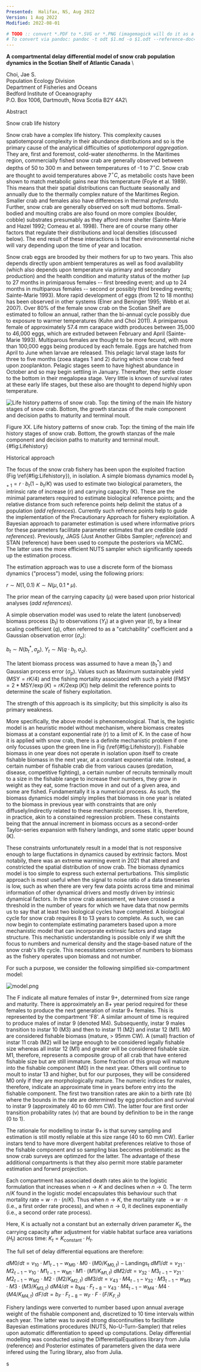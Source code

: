```yaml
---
Presented:  Halifax, NS, Aug 2022
Version: 1 Aug 2022
Modified: 2022-08-01

# TODO :: convert *.PDF to *.SVG or *.PNG (imagemagick will do it as a batch)
# To convert via pandoc: pandoc -t odt $1.md -o $1.odt --reference-doc=~/Documents/pandoc-templates/custom-reference-draft.odt
---
```



**A compartmental delay differential model of snow crab population dynamics in the Scotian Shelf of Atlantic Canada** \

Choi, Jae S.\
Population Ecology Division\
Department of Fisheries and Oceans\
Bedford Institute of Oceanography\
P.O. Box 1006, Dartmouth, Nova Scotia B2Y 4A2\




Abstract 

Snow crab life history

Snow crab have a complex life history. This complexity causes
spatiotemporal complexity in their abundance distributions and so is the
primary cause of the analytical difficulties of *spatiotemporal
aggregation*. They are, first and foremost, cold-water *stenotherms*. In
the Maritimes region, commercially fished snow crab are generally
observed between depths of 50 to 300 m and between temperatures of -1 to
7${^\circ}C$. Snow crab are thought to avoid temperatures above
7${^\circ}C$, as metabolic costs have been shown to match metabolic
gains near this temperature (Foyle et al. 1989). This means that their
spatial distributions can fluctuate seasonally and annually due to the
thermally complex nature of the Maritimes Region. Smaller crab and
females also have differences in thermal *preferenda*. Further, snow
crab are generally observed on soft mud bottoms. Small-bodied and
moulting crabs are also found on more complex (boulder, cobble)
substrates presumably as they afford more shelter (Sainte-Marie and
Hazel 1992; Comeau et al. 1998). There are of course many other factors
that regulate their distributions and local densities (discussed below).
The end result of these interactions is that their environmental niche
will vary depending upon the time of year and location.

Snow crab eggs are brooded by their mothers for up to two years. This
also depends directly upon ambient temperatures as well as food
availability (which also depends upon temperature via primary and
secondary production) and the health condition and maturity status of
the mother (up to 27 months in primiparous females -- first breeding
event; and up to 24 months in multiparous females -- second or possibly
third breeding events; Sainte-Marie 1993). More rapid development of
eggs (from 12 to 18 months) has been observed in other systems (Elner
and Beninger 1995; Webb et al. 2007). Over 80% of the female snow crab
on the Scotian Shelf are estimated to follow an annual, rather than the
bi-annual cycle possibly due to exposure to warmer temperatures (Kuhn
and Choi 2011). A primiparous female of approximately 57.4 mm carapace
width produces between 35,000 to 46,000 eggs, which are extruded between
February and April (Sainte-Marie 1993). Multiparous females are thought
to be more fecund, with more than 100,000 eggs being produced by each
female. Eggs are hatched from April to June when larvae are released.
This pelagic larval stage lasts for three to five months (zoea stages 1
and 2) during which snow crab feed upon zooplankton. Pelagic stages seem
to have highest abundance in October and so may begin settling in
January. Thereafter, they settle closer to the bottom in their megalopea
stage. Very little is known of survival rates at these early life
stages, but these also are thought to depend highly upon temperature.

![Life history patterns of snow crab. Top: the timing of the main life 
history stages of snow crab. Bottom, the growth stanzas of the male 
component and decision paths to maturity and terminal 
moult.](lifecycle2.png) 

Figure XX. Life history patterns of snow crab. Top: the timing of the main 
life history stages of snow crab. Bottom, the growth stanzas of the male 
component and decision paths to maturity and terminal moult.{#fig:Lifehistory}



Historical approach

The focus of the snow crab fishery has been upon the exploited 
fraction (Fig \ref{#fig:Lifehistory}), in isolation. A simple biomass 
dynamics model $b_{t+1}=r \cdot b_t(1-b_t/K)$ was used to estimate two 
biological parameters, the intrinsic rate of increase (r) and carrying 
capacity (K). These are the minimal parameters required to estimate 
biological reference points; and the relative distance from such 
reference points help delimit  the status of a population 
(*add references*). Currently such refrence points help to guide the implementation of the Precautionary Approach for fishery exploitation. A Bayesian approach to parameter estimation is used where informative priors for these parameters facilitate parameter estimates that are credible (*add* *references*). Previously, JAGS (Just Another Gibbs Sampler; *reference*) and STAN (reference) have been used to compute the posteriors via MCMC. The latter uses the more efficient NUTS sampler which significantly speeds up the estimation process.

The estimation approach was to use a discrete form of the biomass dynamics ("process") model, using the following priors:

$r \sim N(1, 0.1)$
$K \sim N(\mu, 0.1 * \mu)$.

The prior mean of the carrying capacity ($\mu$) were based upon prior historical analyses (*add references).* 

A simple observation model was used to relate the latent (unobserved) biomass process  ($b_t$)  to observations ($Y_t$) at a given year ($t$), by a linear scaling coefficient $(q)$, often referred to as a "catchability" coefficient and a Gaussian observation error ($\sigma_o$):

$b_t \sim N(b_t^*, \sigma_p)$.
$Y_t \sim N(q \cdot b_t, \sigma_o)$.

The latent biomass process was assumed to have a mean $(b^*_t)$ and Gaussian process error  $(\sigma_p)$. Values such as Maximum sustainable yield $(\text{MSY} = rK/4)$ and the fishing mortality associated with such a yield  $(\text{FMSY}=2*\text{MSY}/\exp(K)=rK/2\exp(K))$ help delimit the reference points to determine the scale of fishery exploitation. 

The strength of this approach is its simplicity; but this simplicity is also its primary weakness.

More specifically, the above model is phenomenological. That is, the logistic model is an heuristic model without mechanism, where biomass creates biomass at a constant exponential rate (r) to a limit of K. In the case of how it is applied with snow crab, there is a definite mechanistic problem if one only focusses upon the green line in Fig (\ref{#fig:Lifehistory}). Fishable biomass in one year does not operate in isolation upon itself to create fishable biomass in the next year, at a constant exponential rate. Instead, a certain number of fishable crab die from various causes (predation, disease, competitive fighting), a certain number of recruits terminally moult to a size in the fishable range to increase their numbers, they grow in weight as they eat, some fraction move in and out of a given area, and some are fished. Fundamentally it is a numerical process. As such, the biomass dynamics model simply implies that biomass in one year is related to the biomass in previous year with constraints that are only diffusely/indirectly related to these mechanistic processes.  It is, therefore, in practice, akin to a constained regression problem. These constaints being that the annual increment in biomass occurs as a second-order Taylor-series expansion with fishery landings, and some static upper bound (K). 

These constraints unfortunately result in a model that is not responsive enough to large fluctations in dynamics caused by extrinsic factors. Most notabily, there was an extreme warming event in 2021 that altered and constricted the spatial distribution of snow crab. The biomass dynamics model is too simple to express such external perturbations. This simplistic approach is most useful when the signal to noise ratio of a data timeseries is low, such as when there are very few data points across time and minimal information of other dynamical drivers and mostly driven by intrinsic dynamical factors. In the snow crab assessment, we have crossed a threshold in the number of years for which we have data that now permits us to say that at least two biological cycles have completed. A biological cycle for snow crab requires 8 to 13 years to complete. As such, we can now begin to contemplate estimating parameters based upon a more mechanistic model that can incorporate extrinsic factors and stage structure. This mechanistic understanding is possible only if we shift the focus to numbers and numerical density and the stage-based nature of the snow crab's life cycle. This necessitates conversion of numbers to biomass as the fishery operates upon biomass and not number.

For such a purpose, we consider the following simplified six-compartment model:

![model.png](model.png)

The F indicate all mature females of instar 9+, determined from size range and maturity. There is approximately an 8+ year period required for these females to produce the next generation of instar 9+ females. This is represented by the compartment 'F8'. A similar amount of time is required to produce males of instar 9 (denoted M4). Subsequently, instar 9 males transition to instar 10 (M3) and then to instar 11 (M2) and instar 12 (M1). M0 are considered fishable biomass (mature, > 95mm CW). A (small) fraction of instar 11 crab (M2) will be large enough to be considered legally fishable size whereas all instar 12 (M1) and greater will be considered fishable size. M1, therefore, represents a composite group of all crab that have entered fishable size but are still immature. Some fraction of this group will mature into the fishable component (M0) in the next year. Others will continue to moult to instar 13 and higher, but for our purposes, they will be considered M0 only if they are morphologically mature. The numeric indices for males, therefore, indicate an approximate time in years before entry into the fishable component. The first two transition rates are akin to a birth rate (b) where the bounds in the rate are determined by egg production and survival to instar 9 (approximately 40 to 60 mm CW). The latter four are first order transition probability rates (v) that are bound by definition to be in the range (0 to 1).

The rationale for modelling to instar 9+ is that survey sampling and estimation is still mostly reliable at this size range (40 to 60 mm CW). Earlier instars tend to have more divergent habitat preferences relative to those of the fishable component and so sampling bias becomes problematic as the snow crab surveys are optimzed for the latter. The advantage of these additional compartments is that they also permit more stable parameter estimation and forwrd projection.

Each compartment has associated death rates akin to the logistic formulation that increases when $n \rightarrow K$ and declines when $n \rightarrow 0$. The  term $n / K$ found in the logistic model encapsulates this behaviour such that  mortality rate = $w \cdot n \cdot (n / K ).$ Thus when  $n \rightarrow K$, the mortality rate $\rightarrow w \cdot n$ (i.e., a first order rate process), and when  $n \rightarrow 0$, it declines exponentially (i.e., a second order rate process).

Here, K is actually not a constant but an externally driven parameter $K_t$, the carrying capacity after adjustment for viable habitat surface area variations $(H_t$) across time: $K_t = K_\text{constant} \cdot H_t$. 

The full set of delay differential equations are therefore: 

$dM0/dt = v_{10} \cdot M1_{t-1} - w_{M0} \cdot M0 \cdot (M0 /  K_{M0,t}  ) - \text{Landings}_t$ 
$dM1/dt = v_{21} \cdot M2_{t-1} - v_{10} \cdot M1_{t-1} - w_{M1} \cdot M1 \cdot (M1 / K_{M1,t} )$ 
$dM2/dt = v_{32} \cdot M3_{t-1} - v_{21} \cdot M2_{t-1} - w_{M2} \cdot M2 \cdot (M2 / K_{M2, t} )$ 
$dM3/dt = v_{43} \cdot M4_{t-1} - v_{32} \cdot M3_{t-1} - w_{M3} \cdot M3 \cdot (M3 / K_{M3,t} )$ 
$dM4/dt = b_{M4} \cdot F_{t-8} - v_{43} \cdot M4_{t-1} - w_{M4} \cdot M4 \cdot (M4 / K_{M4,t} )$ 
$dF/dt = b_F \cdot F_{t-8} - w_F \cdot F \cdot (F /  K_{F,t} )$

Fishery landings were converted to number based upon annual average weight of the fishable component and, discretized to 10 time intervals within each year. The latter was to avoid strong discontinuities to facillitate Bayesian estimations procedures (NUTS, No-U-Turn-Sampler) that relies upon automatic differentiation to speed up computations.  Delay differential modelling was conducted using the DifferentialEquations library from Julia (reference) and Posterior estimates of parameters given the data were infered using the Turing library, also from Julia. 


s
